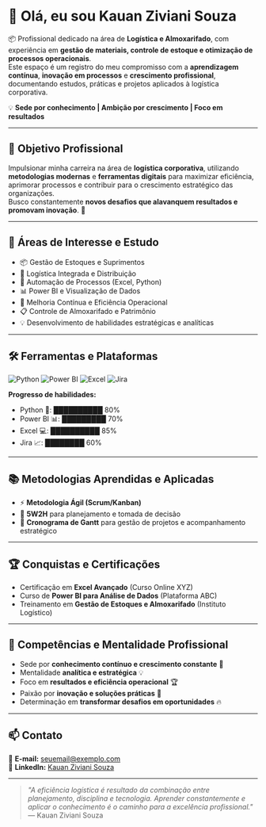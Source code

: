 # 👋 Olá, eu sou Kauan Ziviani Souza

📦 Profissional dedicado na área de **Logística e Almoxarifado**, com experiência em **gestão de materiais, controle de estoque e otimização de processos operacionais**.  
Este espaço é um registro do meu compromisso com a **aprendizagem contínua**, **inovação em processos** e **crescimento profissional**, documentando estudos, práticas e projetos aplicados à logística corporativa.  

💡 **Sede por conhecimento | Ambição por crescimento | Foco em resultados**

---

## 🎯 Objetivo Profissional
Impulsionar minha carreira na área de **logística corporativa**, utilizando **metodologias modernas** e **ferramentas digitais** para maximizar eficiência, aprimorar processos e contribuir para o crescimento estratégico das organizações.  
Busco constantemente **novos desafios que alavanquem resultados e promovam inovação**. 🚀

---

## 🧩 Áreas de Interesse e Estudo
- 📦 Gestão de Estoques e Suprimentos  
- 🚚 Logística Integrada e Distribuição  
- 🤖 Automação de Processos (Excel, Python)  
- 📊 Power BI e Visualização de Dados  
- 🔄 Melhoria Contínua e Eficiência Operacional  
- 📋 Controle de Almoxarifado e Patrimônio  
- 💡 Desenvolvimento de habilidades estratégicas e analíticas  

---

## 🛠 Ferramentas e Plataformas
![Python](https://img.shields.io/badge/Python-3776AB?style=for-the-badge&logo=python&logoColor=white)
![Power BI](https://img.shields.io/badge/Power%20BI-F2C80F?style=for-the-badge&logo=power-bi&logoColor=white)
![Excel](https://img.shields.io/badge/Excel-217346?style=for-the-badge&logo=microsoft-excel&logoColor=white)
![Jira](https://img.shields.io/badge/Jira-0052CC?style=for-the-badge&logo=jira&logoColor=white)

**Progresso de habilidades:**  
- Python 🐍: ██████████ 80%  
- Power BI 📊: █████████ 70%  
- Excel 💻: ██████████ 85%  
- Jira 📈: ████████ 60%  

---

## 📚 Metodologias Aprendidas e Aplicadas
- ⚡ **Metodologia Ágil (Scrum/Kanban)**  
- 📌 **5W2H** para planejamento e tomada de decisão  
- 📅 **Cronograma de Gantt** para gestão de projetos e acompanhamento estratégico  

---

## 🏆 Conquistas e Certificações
- Certificação em **Excel Avançado** (Curso Online XYZ)  
- Curso de **Power BI para Análise de Dados** (Plataforma ABC)  
- Treinamento em **Gestão de Estoques e Almoxarifado** (Instituto Logístico)  

---

## 🚀 Competências e Mentalidade Profissional
- Sede por **conhecimento contínuo e crescimento constante** 📖  
- Mentalidade **analítica e estratégica** 💡  
- Foco em **resultados e eficiência operacional** 🏆  
- Paixão por **inovação e soluções práticas** 🤝  
- Determinação em **transformar desafios em oportunidades** 🔥  

---

## 📫 Contato
📧 **E-mail:** seuemail@exemplo.com  
🔗 **LinkedIn:** [Kauan Ziviani Souza](https://linkedin.com/in/kauan-souza-9247aa377)

---

> *"A eficiência logística é resultado da combinação entre planejamento, disciplina e tecnologia. Aprender constantemente e aplicar o conhecimento é o caminho para a excelência profissional."*  
> — Kauan Ziviani Souza

<!--
**kauanzcsouza10-art/kauanzcsouza10-art** is a ✨ _special_ ✨ repository because its `README.md` (this file) appears on your GitHub profile.

Here are some ideas to get you started:

- 🔭 I’m currently working on ...
- 🌱 I’m currently learning ...
- 👯 I’m looking to collaborate on ...
- 🤔 I’m looking for help with ...
- 💬 Ask me about ...
- 📫 How to reach me: ...
- 😄 Pronouns: ...
- ⚡ Fun fact: ...
-->
